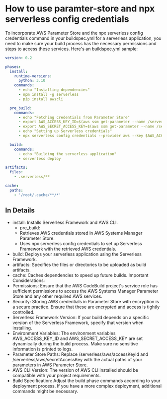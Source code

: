 # How to use paramter-store and npx serverless config credentials
To incorporate AWS Parameter Store and the npx serverless config credentials command in your buildspec.yml 
for a serverless application, you need to make sure your build process has the necessary permissions
and steps to access these services. Here's an  buildspec.yml sample:
```yaml
version: 0.2

phases:
  install:
    runtime-versions:
      python: 3.10
    commands:
      - echo "Installing dependencies"
      - npm install -g serverless
      - pip install awscli

  pre_build:
    commands:
      - echo "Fetching credentials from Parameter Store"
      - export AWS_ACCESS_KEY_ID=$(aws ssm get-parameter --name /serverless/aws/accessKeyId --with-decryption --query "Parameter.Value" --output text)
      - export AWS_SECRET_ACCESS_KEY=$(aws ssm get-parameter --name /serverless/aws/secretAccessKey --with-decryption --query "Parameter.Value" --output text)
      - echo "Setting up Serverless credentials"
      - npx serverless config credentials --provider aws --key $AWS_ACCESS_KEY_ID --secret $AWS_SECRET_ACCESS_KEY

  build:
    commands:
      - echo "Building the serverless application"
      - serverless deploy

artifacts:
  files:
    - .serverless/**

cache:
  paths:
    - '/root/.cache/**/*'
```

## In Details
* install: Installs Serverless Framework and AWS CLI.
  * pre_build:
  * Retrieves AWS credentials stored in AWS Systems Manager Parameter Store.
  * Uses npx serverless config credentials to set up Serverless Framework with the retrieved AWS credentials.
* build: Deploys your serverless application using the Serverless Framework.
* artifacts: Specifies the files or directories to be uploaded as build artifacts.
* cache: Caches dependencies to speed up future builds.
Important Considerations:
*   Permissions: Ensure that the AWS CodeBuild project's service role has sufficient permissions to access the AWS Systems Manager Parameter Store and any other required AWS services.
*   Security: Storing AWS credentials in Parameter Store with encryption is a secure practice. Ensure that these are encrypted and access is tightly controlled.
*   Serverless Framework Version: If your build depends on a specific version of the Serverless Framework, specify that version when installing.
*   Environment Variables: The environment variables AWS_ACCESS_KEY_ID and AWS_SECRET_ACCESS_KEY are set dynamically during the build process. Make sure no sensitive information is printed to logs.
*   Parameter Store Paths: Replace /serverless/aws/accessKeyId and /serverless/aws/secretAccessKey with the actual paths of your parameters in AWS Parameter Store.
*   AWS CLI Version: The version of AWS CLI installed should be compatible with your project requirements.
*   Build Specification: Adjust the build phase commands according to your deployment process. If you have a more complex deployment, additional commands might be necessary.

